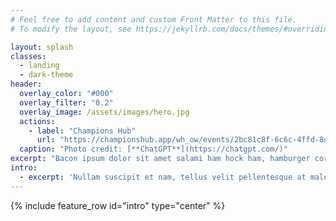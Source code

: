 ```yaml
---
# Feel free to add content and custom Front Matter to this file.
# To modify the layout, see https://jekyllrb.com/docs/themes/#overriding-theme-defaults

layout: splash
classes:
  - landing
  - dark-theme
header:
  overlay_color: "#000"
  overlay_filter: "0.2"
  overlay_image: /assets/images/hero.jpg
  actions:
    - label: "Champions Hub"
      url: "https://championshub.app/wh_ow/events/2bc81c8f-6c6c-4ffd-8de2-548256948d7b"
  caption: "Photo credit: [**ChatGPT**](https://chatgpt.com/)"
excerpt: "Bacon ipsum dolor sit amet salami ham hock ham, hamburger corned beef short ribs kielbasa biltong t-bone drumstick tri-tip tail sirloin pork chop."
intro: 
  - excerpt: 'Nullam suscipit et nam, tellus velit pellentesque at malesuada, enim eaque. Quis nulla, netus tempor in diam gravida tincidunt, *proin faucibus* voluptate felis id sollicitudin. Centered with `type="center"`'
---
```


{% include feature_row id="intro" type="center" %}